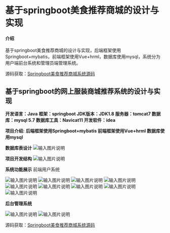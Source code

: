 # 基于springboot美食推荐商城的设计与实现

#### 介绍
基于springboot美食推荐商城的设计与实现，后端框架使用Springboot+mybatis，前端框架使用Vue+hrml，数据库使用mysql，系统分为用户端前台系统和管理员端管理系统。

源码获取：[Springboot美食推荐商城系统源码](https://gitee.com/ss-i-gg/Springboot-Food-Recommendation-Mall/blob/master/Springboot%E7%BE%8E%E9%A3%9F%E5%95%86%E5%9F%8E%E6%BA%90%E7%A0%81.zip)

## 基于springboot的网上服装商城推荐系统的设计与实现
**开发语言：Java
框架：springboot
JDK版本：JDK1.8
服务器：tomcat7
数据库：mysql 5.7
数据库工具：Navicat11
开发软件：idea**

**项目介绍:**
**后端框架使用Springboot+mybatis
前端框架使用Vue+hrml
数据库使用mysql**

**数据库表设计**
![输入图片说明](14%E6%95%B0%E6%8D%AE%E5%BA%93.png)

**项目开发结构**
![输入图片说明](13%E9%A1%B9%E7%9B%AE%E7%BB%93%E6%9E%84.png)

**系统功能展示**
前端用户系统

![输入图片说明](01%E9%A6%96%E9%A1%B5.png)
![输入图片说明](02%E4%BF%A1%E6%81%AF%E5%85%AC%E5%91%8A.png)
![输入图片说明](08%E7%BE%8E%E9%A3%9F%E8%AF%A6%E6%83%85.png)
![输入图片说明](03%E7%95%99%E8%A8%80%E6%9D%BF.png)
![输入图片说明](04%E7%BE%8E%E9%A3%9F.png)
![输入图片说明](06%E7%99%BB%E5%BD%95.png)
![输入图片说明](09%E8%B4%AD%E7%89%A9%E8%BD%A6.png)
![输入图片说明](10%E7%BE%8E%E9%A3%9F%E8%AE%A2%E5%8D%95.png)
![输入图片说明](07%E4%B8%AA%E4%BA%BA%E4%B8%AD%E5%BF%83.png)

**后台管理系统**

![输入图片说明](11%E5%90%8E%E5%8F%B0%E7%AE%A1%E7%90%86%E5%91%98%E7%99%BB%E5%BD%95%E5%88%86%E7%B1%BB.png)
![输入图片说明](12%E7%AE%A1%E7%90%86%E5%91%98%E7%99%BB%E5%BD%95.png)

源码获取：[Springboot美食推荐商城系统源码](https://gitee.com/ss-i-gg/Springboot-Food-Recommendation-Mall/blob/master/Springboot%E7%BE%8E%E9%A3%9F%E5%95%86%E5%9F%8E%E6%BA%90%E7%A0%81.zip)













